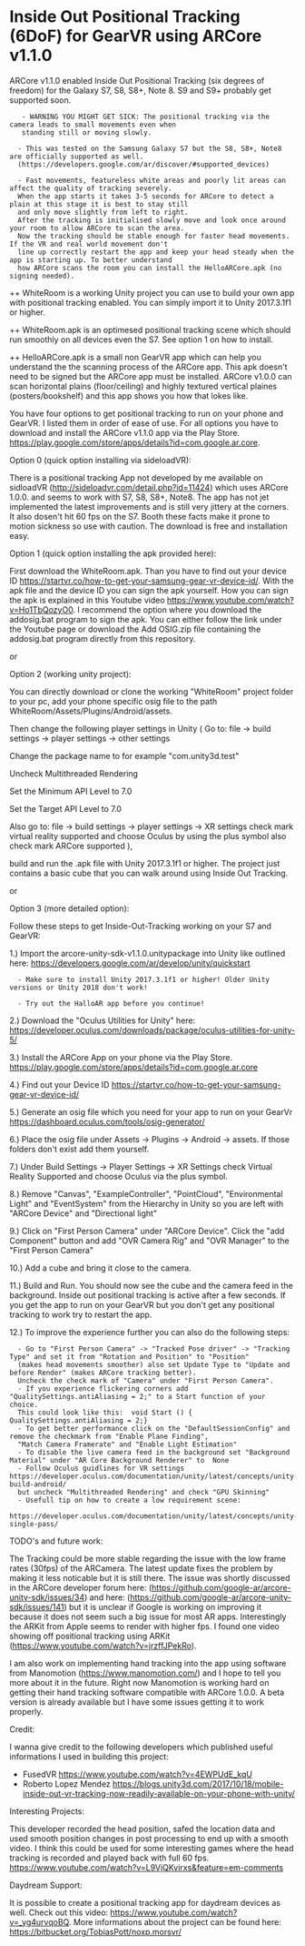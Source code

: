 # Inside Out Positional Tracking (6DoF) for GearVR using ARCore v1.1.0
ARCore v1.1.0 enabled Inside Out Positional Tracking (six degrees of freedom) for the Galaxy S7, S8, S8+, Note 8. S9 and S9+ probably get supported soon.
      
       - WARNING YOU MIGHT GET SICK: The positional tracking via the camera leads to small movements even when 
       standing still or moving slowly. 
      
      - This was tested on the Samsung Galaxy S7 but the S8, S8+, Note8 are officially supported as well.   
      (https://developers.google.com/ar/discover/#supported_devices)
      
      - Fast movements, featureless white areas and poorly lit areas can affect the quality of tracking severely. 
      When the app starts it takes 3-5 seconds for ARCore to detect a plain at this stage it is best to stay still 
      and only move slightly from left to right. 
      After the tracking is initialised slowly move and look once around your room to allow ARCore to scan the area. 
      Now the tracking should be stable enough for faster head movements. If the VR and real world movement don't
      line up correctly restart the app and keep your head steady when the app is starting up. To better understand 
      how ARCore scans the room you can install the HelloARCore.apk (no signing needed).
         

++ WhiteRoom is a working Unity project you can use to build your own app with positional tracking enabled. You can simply import it to Unity 2017.3.1f1 or higher.

++ WhiteRoom.apk is an optimesed positional tracking scene which should run smoothly on all devices even the S7. See option 1 on how to install.

++ HelloARCore.apk is a small non GearVR app which can help you understand the the scanning process of the ARCore app. This apk doesn't need to be signed but the ARCore app must be installed. ARCore v1.0.0 can scan horizontal plains (floor/ceiling) and highly textured vertical plaines (posters/bookshelf) and this app shows you how that lokes like.


You have four options to get positional tracking to run on your phone and GearVR. I listed them in order of ease of use. For all options you have to download and install the ARCore v1.1.0 app via the Play Store. https://play.google.com/store/apps/details?id=com.google.ar.core.   

Option 0 (quick option installing via sideloadVR):

There is a positional tracking App not developed by me available on sidloadVR (http://sideloadvr.com/detail.php?id=11424) which uses ARCore 1.0.0. and seems to work with S7, S8, S8+, Note8. The app has not jet implemented the latest improvements and is still very jittery at the corners. It also dosen't hit 60 fps on the S7. Booth these facts make it prone to motion sickness so use with caution. The download is free and installation easy. 

Option 1 (quick option installing the apk provided here):

First download the WhiteRoom.apk. Than you have to find out your device ID https://startvr.co/how-to-get-your-samsung-gear-vr-device-id/. With the apk file and the device ID you can sign the apk yourself. How you can sign the apk is explained in this Youtube video https://www.youtube.com/watch?v=Ho1TbQozyO0. I recommend the option where you download the addosig.bat program to sign the apk. You can either follow the link under the Youtube page or download the Add OSIG.zip file containing the addosig.bat program directly from this repository. 

or

Option 2 (working unity project):

You can directly download or clone the working "WhiteRoom" project folder to your pc, add your phone specific osig file to the path WhiteRoom/Assets/Plugins/Android/assets.

Then change the following player settings in Unity 
(
Go to: file -> build settings -> player settings -> other settings

Change the package name to for example "com.unity3d.test"

Uncheck Multithreaded Rendering

Set the Minimum API Level to 7.0 

Set the Target API Level to 7.0

Also go to: file -> build settings -> player settings -> XR settings
check mark virtual reality supported and choose Oculus by using the plus symbol also check mark ARCore supported
), 

build and run the .apk file with Unity 2017.3.1f1 or higher. The project just contains a basic cube that you can walk around using Inside Out Tracking.

or

Option 3 (more detailed option):

Follow these steps to get Inside-Out-Tracking working on your S7 and GearVR:


1.) Import the arcore-unity-sdk-v1.1.0.unitypackage into Unity like outlined here: https://developers.google.com/ar/develop/unity/quickstart
      
      - Make sure to install Unity 2017.3.1f1 or higher! Older Unity versions or Unity 2018 don't work!
      
      - Try out the HalloAR app before you continue!
      
2.) Download the "Oculus Utilities for Unity" here: https://developer.oculus.com/downloads/package/oculus-utilities-for-unity-5/

3.) Install the ARCore App on your phone via the Play Store. https://play.google.com/store/apps/details?id=com.google.ar.core

4.) Find out your Device ID https://startvr.co/how-to-get-your-samsung-gear-vr-device-id/

5.) Generate an osig file which you need for your app to run on your GearVr https://dashboard.oculus.com/tools/osig-generator/

6.) Place the osig file under Assets -> Plugins -> Android -> assets. If those folders don't exist add them yourself.  

7.) Under Build Settings -> Player Settings -> XR Settings check Virtual Reality Supported and choose Oculus via the plus symbol.

8.) Remove "Canvas", "ExampleController", "PointCloud", "Environmental Light" and "EventSystem" from the Hierarchy in Unity so you are left with "ARCore Device" and "Directional light"

9.) Click on "First Person Camera" under "ARCore Device". Click the "add Component" button and add "OVR Camera Rig" and "OVR Manager" to the "First Person Camera"

10.) Add a cube and bring it close to the camera. 

11.) Build and Run. You should now see the cube and the camera feed in the background. Inside out positional tracking is active after a few seconds. If you get the app to run on your GearVR but you don't get any positional tracking to work try to restart the app.

12.) To improve the experience further you can also do the following steps:
      
      - Go to "First Person Camera" -> "Tracked Pose driver" -> "Tracking Type" and set it from "Rotation and Position" to "Position"
      (makes head movements smoother) also set Update Type to "Update and before Render" (makes ARCore tracking better).
      Uncheck the check mark of "Camera" under "First Person Camera". 
      - If you experience flickering corners add "QualitySettings.antiAliasing = 2;" to a Start function of your choice.
      This could look like this:  void Start () { QualitySettings.antiAliasing = 2;}
      - To get better performance click on the "DefaultSessionConfig" and remove the checkmark from "Enable Plane Finding",
      "Match Camera Framerate" and "Enable Light Estimation" 
      - To disable the live camera feed in the background set "Background Material" under "AR Core Background Renderer" to  None
      - Follow Oculus guidlines for VR settings https://developer.oculus.com/documentation/unity/latest/concepts/unity-build-android/ 
      but uncheck "Multithreaded Rendering" and check "GPU Skinning"
      - Usefull tip on how to create a low requirement scene: 
      https://developer.oculus.com/documentation/unity/latest/concepts/unity-single-pass/
 

TODO's and future work:

The Tracking could be more stable regarding the issue with the low frame rates (30fps) of the ARCamera. The latest update fixes the problem by making it less noticable but it is still there. The issue was shortly discussed in the ARCore developer forum here: (https://github.com/google-ar/arcore-unity-sdk/issues/34) and here: (https://github.com/google-ar/arcore-unity-sdk/issues/141) but it is unclear if Google is working on improving it because it does not seem such a big issue for most AR apps. Interestingly the ARKit from Apple seems to render with higher fps. I found one video showing off positional tracking using ARKit (https://www.youtube.com/watch?v=jrzffJPekRo).  

I am also work on implementing hand tracking into the app using software from Manomotion (https://www.manomotion.com/) and I hope to tell you more about it in the future. Right now Manomotion is working hard on getting their hand tracking software compatible with ARCore 1.0.0. A beta version is already available but I have some issues getting it to work properly.


Credit:

I wanna give credit to the following developers which published useful informations I used in building this project:
+ FusedVR https://www.youtube.com/watch?v=4EWPUdE_kqU
+ Roberto Lopez Mendez https://blogs.unity3d.com/2017/10/18/mobile-inside-out-vr-tracking-now-readily-available-on-your-phone-with-unity/


Interesting Projects:

This developer recorded the head position, safed the location data and used smooth position changes in post processing to end up with a smooth video. I think this could be used for some interesting games where the head tracking is recorded and played back with full 60 fps.
https://www.youtube.com/watch?v=L9VjQKvirxs&feature=em-comments

Daydream Support:

It is possible to create a positional tracking app for daydream devices as well. Check out this video: https://www.youtube.com/watch?v=_yg4urvqoBQ. More informations about the project can be found here: https://bitbucket.org/TobiasPott/noxp.morsvr/





